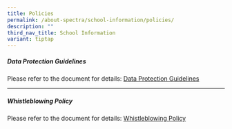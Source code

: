 ```yaml
---
title: Policies
permalink: /about-spectra/school-information/policies/
description: ""
third_nav_title: School Information
variant: tiptap
---
```

<h5><strong>Data Protection Guidelines</strong></h5>
<p>Please refer to the document for details: <a href="/files/data_protection_guidelines__updated_23_june_2024" rel="noopener noreferrer nofollow" target="_blank">Data Protection Guidelines</a>
</p>
<hr>
<h5><strong>Whistleblowing Policy</strong></h5>
<p>Please refer to the document for details: <a href="/files/whistleblowing-policy-ver-3%20(spectra).pdf" rel="noopener noreferrer nofollow" target="_blank">Whistleblowing Policy</a>
</p>